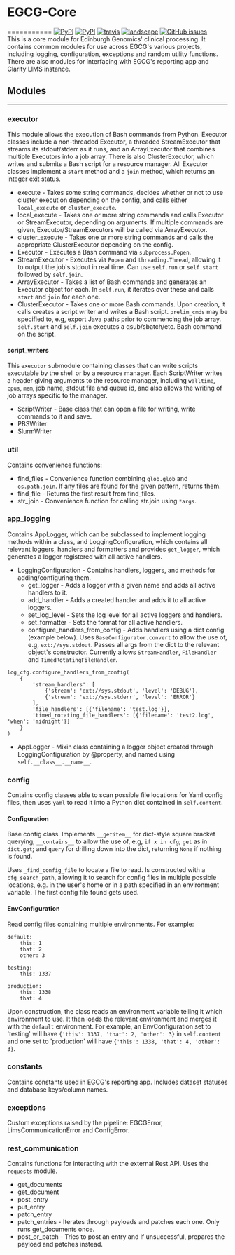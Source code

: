 # EGCG-Core
===========
[![PyPI](https://img.shields.io/pypi/v/EGCG-Core.svg)](https://pypi.python.org/pypi/EGCG-Core)
[![PyPI](https://img.shields.io/pypi/pyversions/EGCG-Core.svg)](https://pypi.python.org/pypi/EGCG-Core)
[![travis](https://img.shields.io/travis/EdinburghGenomics/EGCG-Core/master.svg)](https://travis-ci.org/EdinburghGenomics/EGCG-Core)
[![landscape](https://landscape.io/github/EdinburghGenomics/EGCG-Core/master/landscape.svg)](https://landscape.io/github/EdinburghGenomics/EGCG-Core)
[![GitHub issues](https://img.shields.io/github/issues/EdinburghGenomics/EGCG-Core.svg)](https://github.com/EdinburghGenomics/EGCG-Core/issues)  
This is a core module for Edinburgh Genomics' clinical processing. It contains common modules for use across
EGCG's various projects, including logging, configuration, exceptions and random utility functions. There are
also modules for interfacing with EGCG\'s reporting app and Clarity LIMS instance.

## Modules
----------

### executor
This module allows the execution of Bash commands from Python. Executor classes include
a non-threaded Executor, a threaded StreamExecutor that streams its stdout/stderr as it runs, and an
ArrayExecutor that combines multiple Executors into a job array. There is also ClusterExecutor, which writes
and submits a Bash script for a resource manager. All Executor classes implement a `start` method and a `join`
method, which returns an integer exit status.

- execute - Takes some string commands, decides whether or not to use cluster execution depending on the
  config, and calls either `local_execute` or `cluster_execute`.
- local_execute - Takes one or more string commands and calls Executor or StreamExecutor, depending on
  arguments. If multiple commands are given, Executor/StreamExecutors will be called via ArrayExecutor.
- cluster_execute - Takes one or more string commands and calls the appropriate ClusterExecutor depending on
  the config.
- Executor - Executes a Bash command via `subprocess.Popen`.
- StreamExecutor - Executes via `Popen` and `threading.Thread`, allowing it to output the job's stdout in real
  time. Can use `self.run` or `self.start` followed by `self.join`.
- ArrayExecutor - Takes a list of Bash commands and generates an Executor object for each. In `self.run`, it
  iterates over these and calls `start` and `join` for each one.
- ClusterExecutor - Takes one or more Bash commands. Upon creation, it calls creates a script writer and
  writes a Bash script. `prelim_cmds` may be specified to, e.g, export Java paths prior to commencing the
  job array. `self.start` and `self.join` executes a qsub/sbatch/etc. Bash command on the script.

#### script_writers
This `executor` submodule containing classes that can write scripts executable by the shell or by a resource manager.
Each ScriptWriter writes a header giving arguments to the resource manager, including `walltime`, `cpus`,
`mem`, job name, stdout file and queue id, and also allows the writing of job arrays specific to the manager.

- ScriptWriter - Base class that can open a file for writing, write commands to it and save.
- PBSWriter
- SlurmWriter


### util
Contains convenience functions:
- find_files - Convenience function combining `glob.glob` and `os.path.join`. If any files are found for the
  given pattern, returns them.
- find_file - Returns the first result from find_files.
- str_join - Convenience function for calling str.join using `*args`.


### app_logging
Contains AppLogger, which can be subclassed to implement logging methods within a class, and
LoggingConfiguration, which contains all relevant loggers, handlers and formatters and provides `get_logger`,
which generates a logger registered with all active handlers.

- LoggingConfiguration - Contains handlers, loggers, and methods for adding/configuring them.
  - get_logger - Adds a logger with a given name and adds all active handlers to it.
  - add_handler - Adds a created handler and adds it to all active loggers.
  - set_log_level - Sets the log level for all active loggers and handlers.
  - set_formatter - Sets the format for all active handlers.
  - configure_handlers_from_config - Adds handlers using a dict config (example below). Uses
    `BaseConfigurator.convert` to allow the use of, e.g, `ext://sys.stdout`. Passes all args from the dict to
    the relevant object's constructor. Currently allows `StreamHandler`, `FileHandler` and
    `TimedRotatingFileHandler`.

```
log_cfg.configure_handlers_from_config(
    {
        'stream_handlers': [
            {'stream': 'ext://sys.stdout', 'level': 'DEBUG'},
            {'stream': 'ext://sys.stderr', 'level': 'ERROR'}
        ],
        'file_handlers': [{'filename': 'test.log'}],
        'timed_rotating_file_handlers': [{'filename': 'test2.log', 'when': 'midnight'}]
    }
)
```

- AppLogger - Mixin class containing a logger object created through LoggingConfiguration by @property, and
  named using `self.__class__.__name__`.


### config
Contains config classes able to scan possible file locations for Yaml config files, then uses `yaml` to read
it into a Python dict contained in `self.content`.

#### Configuration
Base config class. Implements `__getitem__` for dict-style square bracket querying; `__contains__` to allow
the use of, e.g, `if x in cfg`; `get` as in `dict.get`; and `query` for drilling down into the dict, returning
`None` if nothing is found.

Uses `_find_config_file` to locate a file to read. Is constructed with a `cfg_search_path`, allowing it to
search for config files in multiple possible locations, e.g. in the user's home or in a path specified in an
environment variable. The first config file found gets used.


#### EnvConfiguration
Read config files containing multiple environments. For example:

```
default:
    this: 1
    that: 2
    other: 3

testing:
    this: 1337

production:
    this: 1338
    that: 4
```
Upon construction, the class reads an environment variable telling it which environment to use. It then loads
the relevant environment and merges it with the `default` environment. For example, an EnvConfiguration set to
'testing' will have `{'this': 1337, 'that': 2, 'other': 3}` in `self.content` and one set to 'production' will
have `{'this': 1338, 'that': 4, 'other': 3}`.


### constants
Contains constants used in EGCG's reporting app. Includes dataset statuses and database keys/column names.


### exceptions
Custom exceptions raised by the pipeline: EGCGError, LimsCommunicationError and ConfigError.


### rest_communication
Contains functions for interacting with the external Rest API. Uses the `requests` module.

- get_documents
- get_document
- post_entry
- put_entry
- patch_entry
- patch_entries - Iterates through payloads and patches each one. Only runs get_documents once.
- post_or_patch - Tries to post an entry and if unsuccessful, prepares the payload and patches instead.
